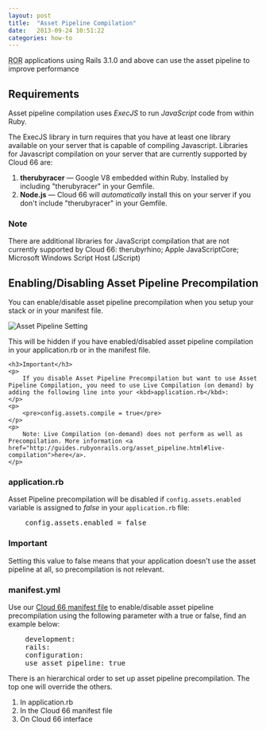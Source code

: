 ```yaml
---
layout: post
title:  "Asset Pipeline Compilation"
date:   2013-09-24 10:51:22
categories: how-to
---
```


<p class="lead">
    <abbr title="Ruby on Rails">ROR</abbr> applications using Rails 3.1.0 and above can use the asset pipeline to improve performance
</p>

## Requirements

Asset pipeline compilation uses *ExecJS* to run *JavaScript* code from within Ruby.

The ExecJS library in turn requires that you have at least one library available on your server that is capable of compiling Javascript.
Libraries for Javascript compilation on your server that are currently supported by Cloud 66 are:

1. **therubyracer** &mdash;  Google V8 embedded within Ruby. Installed by including "therubyracer" in your Gemfile.
2. **Node.js** &mdash; Cloud 66 will *automatically* install this on your server if you don't include "therubyracer" in your Gemfile.

<div class="notice notice-standalone">
    <h3>Note</h3>
    <p>
        There are additional libraries for JavaScript compilation that are not currently supported by Cloud 66: therubyrhino; Apple JavaScriptCore; Microsoft Windows Script Host (JScript)
    </p>
</div>

## Enabling/Disabling Asset Pipeline Precompilation

You can enable/disable asset pipeline precompilation when you setup your stack or in your manifest file.

![Asset Pipeline Setting](http://cdn.cloud66.com.s3.amazonaws.com/images/help/asset_pipeline.png)

This will be hidden if you have enabled/disabled asset pipeline compilation in your application.rb or in the manifest file.

<div class="notice notice-error">

    <h3>Important</h3>
    <p>
        If you disable Asset Pipeline Precompilation but want to use Asset Pipeline Compilation, you need to use Live Compilation (on demand) by adding the following line into your <kbd>application.rb</kbd>:
    </p>
    <p>
        <pre>config.assets.compile = true</pre>
    </p>
    <p>
        Note: Live Compilation (on-demand) does not perform as well as Precompilation. More information <a href="http://guides.rubyonrails.org/asset_pipeline.html#live-compilation">here</a>.
    </p>

</div>


### application.rb

Asset Pipeline precompilation will be disabled if <code>config.assets.enabled</code> variable is assigned to *false* in your <code>application.rb</code> file:

<pre class="terminal-commands">
    config.assets.enabled = false
</pre>

<div class="notice">
    <h3>Important</h3>
    <p>
        Setting this value to false means that your application doesn't use the asset pipeline at all, so precompilation is not relevant.
    </p>
</div>

### manifest.yml

Use our [Cloud 66 manifest file](/help/manifest_files) to enable/disable asset pipeline precompilation using the following parameter with a true or false, find <td>an example</td> below:

<pre class="terminal-commands">
    development:
    rails:
    configuration:
    use_asset_pipeline: true
</pre>

There is an hierarchical order to set up asset pipeline precompilation. The top one will override the others.

<ol>
    <li>In application.rb</li>
    <li>In the Cloud 66 manifest file</li>
    <li>On Cloud 66 interface</li>
</ol>
